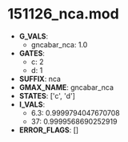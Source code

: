 # 151126_nca.mod

- **G_VALS**:
  - gncabar_nca: 1.0
- **GATES**:
  - c: 2
  - d: 1
- **SUFFIX**: nca
- **GMAX_NAME**: gncabar_nca
- **STATES**: ['c', 'd']
- **I_VALS**:
  - 6.3: 0.9999794047670708
  - 37: 0.9999568690252919
- **ERROR_FLAGS**: []
